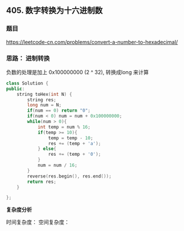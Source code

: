 ## 405. 数字转换为十六进制数

### 题目

https://leetcode-cn.com/problems/convert-a-number-to-hexadecimal/

### 思路： 进制转换

负数的处理是加上 0x100000000 (2 ^ 32), 转换成long 来计算

```C++
class Solution {
public:
    string toHex(int N) {
        string res;
        long num = N;
        if(num == 0) return "0";
        if(num < 0) num = num + 0x100000000;
        while(num > 0){
            int temp = num % 16;
            if(temp >= 10){
                temp = temp - 10;
                res += (temp + 'a');
            } else{
                res += (temp + '0');
            }
            num = num / 16;
        }
        reverse(res.begin(), res.end());
        return res;
    }

};
```

**复杂度分析**

时间复杂度：
空间复杂度：
